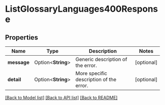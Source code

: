 # ListGlossaryLanguages400Response

## Properties

Name | Type | Description | Notes
------------ | ------------- | ------------- | -------------
**message** | Option<**String**> | Generic description of the error. | [optional]
**detail** | Option<**String**> | More specific description of the error. | [optional]

[[Back to Model list]](../README.md#documentation-for-models) [[Back to API list]](../README.md#documentation-for-api-endpoints) [[Back to README]](../README.md)


